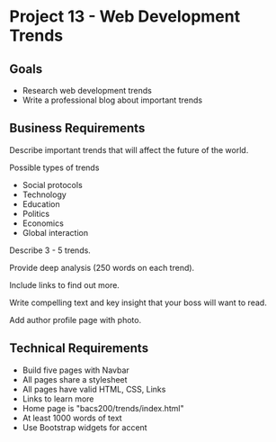# Project 13 - Web Development Trends

## Goals
* Research web development trends
* Write a professional blog about important trends


## Business Requirements

Describe important trends that will affect the future of the world.

Possible types of trends

* Social protocols
* Technology
* Education
* Politics
* Economics
* Global interaction

Describe  3 - 5 trends.

Provide deep analysis (250 words on each trend).

Include links to find out more.

Write compelling text and key insight that your boss will want to read.

Add author profile page with photo.


## Technical Requirements

* Build five pages with Navbar
* All pages share a stylesheet
* All pages have valid HTML, CSS, Links
* Links to learn more
* Home page is "bacs200/trends/index.html"
* At least 1000 words of text
* Use Bootstrap widgets for accent

